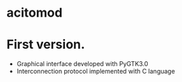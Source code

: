 acitomod
========

# First version.

* Graphical interface developed with PyGTK3.0
* Interconnection protocol implemented with C language
